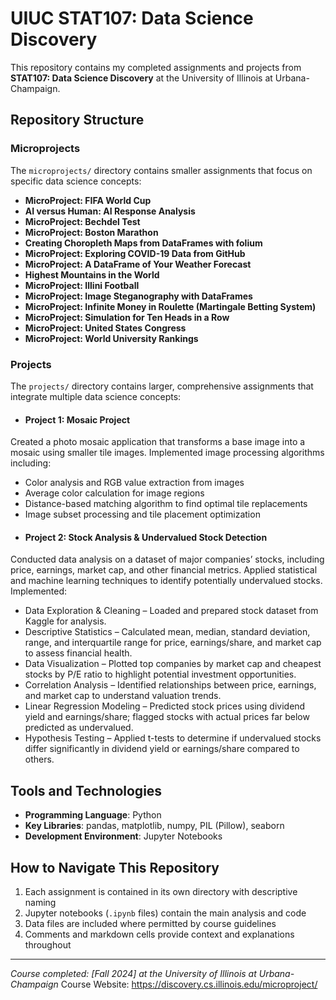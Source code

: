 # UIUC STAT107: Data Science Discovery

This repository contains my completed assignments and projects from **STAT107: Data Science Discovery** at the University of Illinois at Urbana-Champaign.

## Repository Structure

### Microprojects
The `microprojects/` directory contains smaller assignments that focus on specific data science concepts:

- **MicroProject: FIFA World Cup**
- **AI versus Human: AI Response Analysis**
- **MicroProject: Bechdel Test**
- **MicroProject: Boston Marathon**
- **Creating Choropleth Maps from DataFrames with folium**
- **MicroProject: Exploring COVID-19 Data from GitHub**
- **MicroProject: A DataFrame of Your Weather Forecast**
- **Highest Mountains in the World**
- **MicroProject: Illini Football**
- **MicroProject: Image Steganography with DataFrames**
- **MicroProject: Infinite Money in Roulette (Martingale Betting System)**
- **MicroProject: Simulation for Ten Heads in a Row**
- **MicroProject: United States Congress**
- **MicroProject: World University Rankings**


### Projects
The `projects/` directory contains larger, comprehensive assignments that integrate multiple data science concepts:

- #### **Project 1: Mosaic Project**
Created a photo mosaic application that transforms a base image into a mosaic using smaller tile images. Implemented image processing algorithms including:
  - Color analysis and RGB value extraction from images
  - Average color calculation for image regions
  - Distance-based matching algorithm to find optimal tile replacements
  - Image subset processing and tile placement optimization
- #### **Project 2: Stock Analysis & Undervalued Stock Detection**
Conducted data analysis on a dataset of major companies’ stocks, including price, earnings, market cap, and other financial metrics. Applied statistical and machine learning techniques to identify potentially undervalued stocks. Implemented:
  - Data Exploration & Cleaning – Loaded and prepared stock dataset from Kaggle for analysis.
  - Descriptive Statistics – Calculated mean, median, standard deviation, range, and interquartile range for price, earnings/share, and market cap to assess financial health.
  - Data Visualization – Plotted top companies by market cap and cheapest stocks by P/E ratio to highlight potential investment opportunities.
  - Correlation Analysis – Identified relationships between price, earnings, and market cap to understand valuation trends.
  - Linear Regression Modeling – Predicted stock prices using dividend yield and earnings/share; flagged stocks with actual prices far below predicted as undervalued.
  - Hypothesis Testing – Applied t-tests to determine if undervalued stocks differ significantly in dividend yield or earnings/share compared to others.

## Tools and Technologies

- **Programming Language**: Python
- **Key Libraries**: pandas, matplotlib, numpy, PIL (Pillow), seaborn
- **Development Environment**: Jupyter Notebooks

## How to Navigate This Repository

1. Each assignment is contained in its own directory with descriptive naming
2. Jupyter notebooks (`.ipynb` files) contain the main analysis and code
3. Data files are included where permitted by course guidelines
4. Comments and markdown cells provide context and explanations throughout

---

*Course completed: [Fall 2024] at the University of Illinois at Urbana-Champaign* 
Course Website: https://discovery.cs.illinois.edu/microproject/
